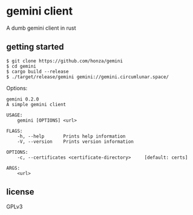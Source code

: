 # gemini client

A dumb gemini client in rust

## getting started

```
$ git clone https://github.com/honza/gemini
$ cd gemini
$ cargo build --release
$ ./target/release/gemini gemini://gemini.circumlunar.space/
```

Options:

```
gemini 0.2.0
A simple gemini client

USAGE:
    gemini [OPTIONS] <url>

FLAGS:
    -h, --help       Prints help information
    -V, --version    Prints version information

OPTIONS:
    -c, --certificates <certificate-directory>     [default: certs]

ARGS:
    <url>
```

## license

GPLv3
